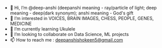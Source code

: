 - 👋 Hi, I’m @deep-anshi (deepanshi meaning - ray/particle of light; deep meaning - deep(dark synonym); anshi meaning - God's gift  
- 👀 I’m interested in VOICES, BRAIN IMAGES, CHESS, PEOPLE, GENES, MEDICINE
- 🌱 I’m currently learning Ukulele
- 💞️ I’m looking to collaborate on Data Science, ML projects
- 📫 How to reach me : deepanshishokeen5@gmail.com

<!---
deep-anshi/deep-anshi is a ✨ special ✨ repository because its `README.md` (this file) appears on your GitHub profile.
You can click the Preview link to take a look at your changes.
--->
